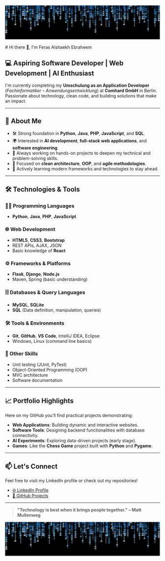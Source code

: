 <p align="center">
  <img src="https://github.com/FerasEbraheem/FerasEbraheem/raw/main/assets/scse.jpg" alt="Feras Banner" width="100%" height="110" />
</p>
# Hi there 👋, I'm Feras Alshaekh Ebraheem

## 💻 Aspiring Software Developer | Web Development | AI Enthusiast

I'm currently completing my **Umschulung as an Application Developer** (*Fachinformatiker – Anwendungsentwicklung*) at **Comhard GmbH** in Berlin.  
Passionate about technology, clean code, and building solutions that make an impact.

---

## 🚀 About Me

- 🛠️ Strong foundation in **Python**, **Java**, **PHP**, **JavaScript**, and **SQL**.
- 🌍 Interested in **AI development**, **full-stack web applications**, and **software engineering**.
- 🔭 Always working on hands-on projects to deepen my technical and problem-solving skills.
- 🧠 Focused on **clean architecture**, **OOP**, and **agile methodologies**.
- 🌱 Actively learning modern frameworks and technologies to stay ahead.

---

## 🛠️ Technologies & Tools

### 🧑‍💻 Programming Languages  
- **Python**, **Java**, **PHP**, **JavaScript**

### 🌐 Web Development  
- **HTML5**, **CSS3**, **Bootstrap**  
- REST APIs, AJAX, JSON  
- Basic knowledge of **React**

### ⚙️ Frameworks & Platforms  
- **Flask**, **Django**, **Node.js**  
- Maven, Spring (basic understanding)

### 🗄️ Databases & Query Languages  
- **MySQL**, **SQLite**  
- **SQL** (Data definition, manipulation, queries)

### 🛠️ Tools & Environments  
- **Git**, **GitHub**, **VS Code**, IntelliJ IDEA, Eclipse  
- Windows, Linux (command line basics)

### 🧪 Other Skills  
- Unit testing (JUnit, PyTest)  
- Object-Oriented Programming (OOP)  
- MVC architecture  
- Software documentation

---

## 📈 Portfolio Highlights

Here on my GitHub you’ll find practical projects demonstrating:

- **Web Applications**: Building dynamic and interactive websites.
- **Software Tools**: Designing backend functionalities with database connectivity.
- **AI Experiments**: Exploring data-driven projects (early stage).
- **Games**: Like the **Chess Game** project built with **Python** and **Pygame**.

---

## 📫 Let's Connect

Feel free to visit my LinkedIn profile or check out my repositories!

- [🌐 LinkedIn Profile](https://www.linkedin.com/in/feras-alshaekh-ebraheem-362790286/)
- [📂 GitHub Projects](https://github.com/FerasEbraheem)

---

> **"Technology is best when it brings people together." – Matt Mullenweg**
>
> <p align="center">
  <img src="https://github.com/FerasEbraheem/FerasEbraheem/raw/main/assets/scse.jpg" alt="Feras Banner" width="100%" height="110" />
</p>
